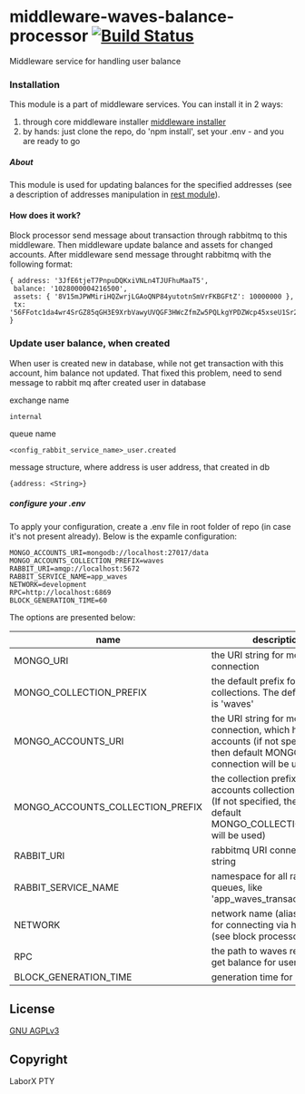 # middleware-waves-balance-processor [![Build Status](https://travis-ci.org/ChronoBank/middleware-waves-balance-processor.svg?branch=master)](https://travis-ci.org/ChronoBank/middleware-waves-balance-processor)

Middleware service for handling user balance

### Installation

This module is a part of middleware services. You can install it in 2 ways:

1) through core middleware installer  [middleware installer](https://github.com/ChronoBank/middleware)
2) by hands: just clone the repo, do 'npm install', set your .env - and you are ready to go

##### About
This module is used for updating balances for the specified addresses (see a description of addresses manipulation in [rest module](https://github.com/ChronoBank/middleware-waves-rest)).

#### How does it work?

Block processor send message about transaction through rabbitmq to this middleware. Then middleware update balance and assets
for changed accounts. After middleware send message throught rabbitmq with the following format:

```
{ address: '3JfE6tjeT7PnpuDQKxiVNLn4TJUFhuMaaT5',
 balance: '1028000004216500',
 assets: { '8V15mJPWMiriHQZwrjLGAoQNP84yutotnSmVrFKBGFtZ': 10000000 },
 tx: '56FFotc1da4wr4SrGZ85qGH3E9XrbVawyUVQGF3HWcZfmZw5PQLkgYPDZWcp45xseU1Sr2RjLt6WHrPXf7imgGz5'
}
```


### Update user balance, when created

When user is created new in database, while not get transaction with this account,
him balance not updated.
That fixed this problem, need to send message to rabbit mq after created user
in database

exchange name
```
internal
```

queue name
```
<config_rabbit_service_name>_user.created
```

message structure, where address is user address, that created in db
```
{address: <String>}
```



##### сonfigure your .env

To apply your configuration, create a .env file in root folder of repo (in case it's not present already).
Below is the expamle configuration:

```
MONGO_ACCOUNTS_URI=mongodb://localhost:27017/data
MONGO_ACCOUNTS_COLLECTION_PREFIX=waves
RABBIT_URI=amqp://localhost:5672
RABBIT_SERVICE_NAME=app_waves
NETWORK=development
RPC=http://localhost:6869
BLOCK_GENERATION_TIME=60
```

The options are presented below:

| name | description|
| ------ | ------ |
| MONGO_URI   | the URI string for mongo connection
| MONGO_COLLECTION_PREFIX   | the default prefix for all mongo collections. The default value is 'waves'
| MONGO_ACCOUNTS_URI   | the URI string for mongo connection, which holds users accounts (if not specified, then default MONGO_URI connection will be used)
| MONGO_ACCOUNTS_COLLECTION_PREFIX   | the collection prefix for accounts collection in mongo (If not specified, then the default MONGO_COLLECTION_PREFIX will be used)
| RABBIT_URI   | rabbitmq URI connection string
| RABBIT_SERVICE_NAME   | namespace for all rabbitmq queues, like 'app_waves_transaction'
| NETWORK   | network name (alias)- is used for connecting via http node (see block processor section)
| RPC   | the path to waves rest api for get balance for user
| BLOCK_GENERATION_TIME | generation time for block

License
----
 [GNU AGPLv3](LICENSE)

Copyright
----
LaborX PTY
